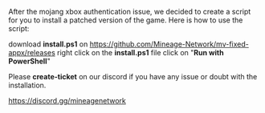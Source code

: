 After the mojang xbox authentication issue, we decided to create a script for you to install a patched version of the game. 
Here is how to use the script:

download **install.ps1** on https://github.com/Mineage-Network/mv-fixed-appx/releases
right click on the **install.ps1** file
click on "**Run with PowerShell**"

Please **⁠create-ticket** on our discord if you have any issue or doubt with the installation.

https://discord.gg/mineagenetwork
